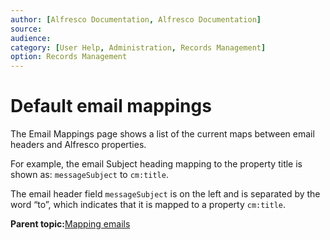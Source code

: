 ```yaml
---
author: [Alfresco Documentation, Alfresco Documentation]
source: 
audience: 
category: [User Help, Administration, Records Management]
option: Records Management
---
```


# Default email mappings

The Email Mappings page shows a list of the current maps between email headers and Alfresco properties.

For example, the email Subject heading mapping to the property title is shown as: `messageSubject` to `cm:title`.

The email header field `messageSubject` is on the left and is separated by the word “to”, which indicates that it is mapped to a property `cm:title`.

**Parent topic:**[Mapping emails](../concepts/rm-emailmap-intro.md)

